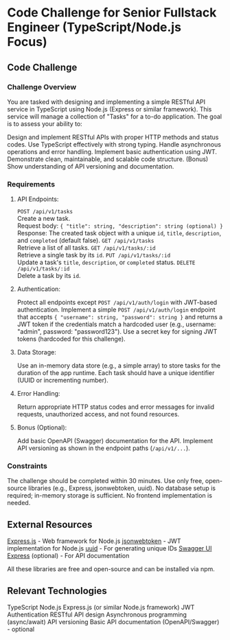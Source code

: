 # Code Challenge for Senior Fullstack Engineer (TypeScript/Node.js Focus)

## Code Challenge

### Challenge Overview

You are tasked with designing and implementing a simple RESTful API service in TypeScript using Node.js (Express or similar framework). This service will manage a collection of "Tasks" for a to-do application. The goal is to assess your ability to:

   Design and implement RESTful APIs with proper HTTP methods and status codes.
   Use TypeScript effectively with strong typing.
   Handle asynchronous operations and error handling.
   Implement basic authentication using JWT.
   Demonstrate clean, maintainable, and scalable code structure.
   (Bonus) Show understanding of API versioning and documentation.

### Requirements

1.  API Endpoints:

       `POST /api/v1/tasks`\
        Create a new task.\
        Request body: `{ "title": string, "description": string (optional) }`\
        Response: The created task object with a unique `id`, `title`, `description`, and `completed` (default false).
       `GET /api/v1/tasks`\
        Retrieve a list of all tasks.
       `GET /api/v1/tasks/:id`\
        Retrieve a single task by its `id`.
       `PUT /api/v1/tasks/:id`\
        Update a task's `title`, `description`, or `completed` status.
       `DELETE /api/v1/tasks/:id`\
        Delete a task by its `id`.

2.  Authentication:

       Protect all endpoints except `POST /api/v1/auth/login` with JWT-based authentication.
       Implement a simple `POST /api/v1/auth/login` endpoint that accepts `{ "username": string, "password": string }` and returns a JWT token if the credentials match a hardcoded user (e.g., username: "admin", password: "password123").
       Use a secret key for signing JWT tokens (hardcoded for this challenge).

3.  Data Storage:

       Use an in-memory data store (e.g., a simple array) to store tasks for the duration of the app runtime.
       Each task should have a unique identifier (UUID or incrementing number).

4.  Error Handling:

       Return appropriate HTTP status codes and error messages for invalid requests, unauthorized access, and not found resources.

5.  Bonus (Optional):

       Add basic OpenAPI (Swagger) documentation for the API.
       Implement API versioning as shown in the endpoint paths (`/api/v1/...`).

### Constraints

   The challenge should be completed within 30 minutes.
   Use only free, open-source libraries (e.g., Express, jsonwebtoken, uuid).
   No database setup is required; in-memory storage is sufficient.
   No frontend implementation is needed.

## External Resources

   [Express.js](https://expressjs.com/) - Web framework for Node.js
   [jsonwebtoken](https://github.com/auth0/node-jsonwebtoken) - JWT implementation for Node.js
   [uuid](https://github.com/uuidjs/uuid) - For generating unique IDs
   [Swagger UI Express](https://github.com/scottie1984/swagger-ui-express) (optional) - For API documentation

All these libraries are free and open-source and can be installed via npm.

## Relevant Technologies

   TypeScript
   Node.js
   Express.js (or similar Node.js framework)
   JWT Authentication
   RESTful API design
   Asynchronous programming (async/await)
   API versioning
   Basic API documentation (OpenAPI/Swagger) - optional